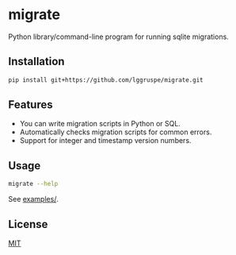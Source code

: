 migrate
=======

Python library/command-line program for running sqlite migrations.

Installation
------------

```bash
pip install git+https://github.com/lggruspe/migrate.git
```

Features
--------

- You can write migration scripts in Python or SQL.
- Automatically checks migration scripts for common errors.
- Support for integer and timestamp version numbers.

Usage
-----

```bash
migrate --help
```

See [examples/](./examples/).

License
-------

[MIT](./LICENSE)
